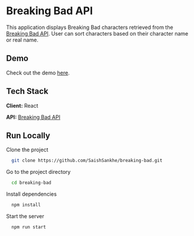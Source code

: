 
# Breaking Bad API

This application displays Breaking Bad characters retrieved from the [Breaking Bad API](breakingbadapi.com/).
User can sort characters based on their character name or real name.


## Demo

Check out the demo [here](https://breakingbad-characters.vercel.app/).

  
## Tech Stack

**Client:** React

**API:** [Breaking Bad API](breakingbadapi.com/)

  
## Run Locally

Clone the project

```bash
  git clone https://github.com/SaishSankhe/breaking-bad.git
```

Go to the project directory

```bash
  cd breaking-bad
```

Install dependencies

```bash
  npm install
```

Start the server

```bash
  npm run start
```

  
